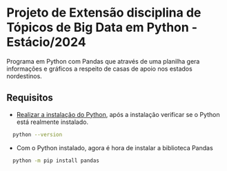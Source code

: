 
# Projeto de Extensão disciplina de Tópicos de Big Data em Python - Estácio/2024

Programa em Python com Pandas que através de uma planilha gera informações e gráficos a respeito de casas de apoio nos estados nordestinos.

## Requisitos

- [Realizar a instalação do Python](https://www.python.org/downloads/), após a instalação verificar se o Python está realmente instalado.
```bash
  python --version
```
- Com o Python instalado, agora é hora de instalar a biblioteca Pandas
```bash
  python -m pip install pandas
```

